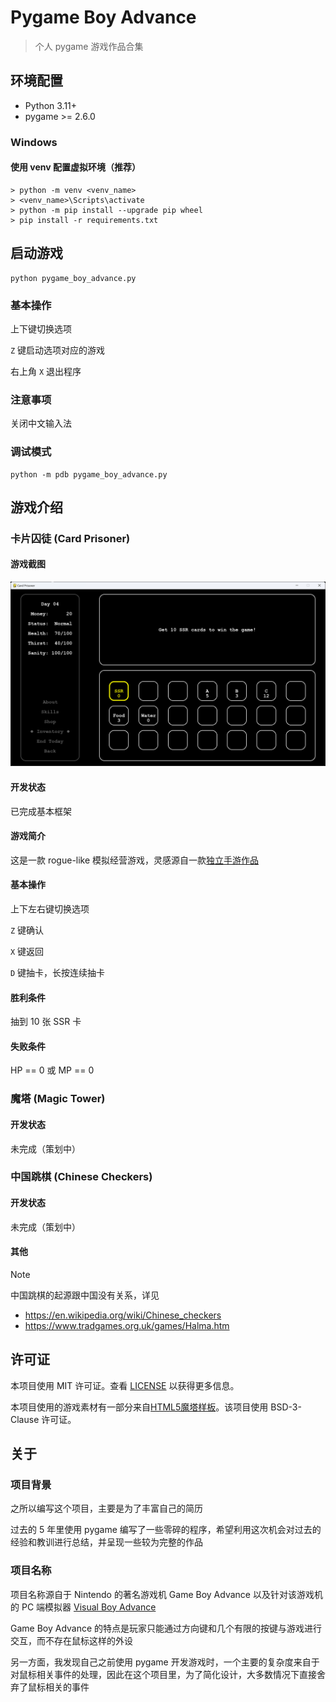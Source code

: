 # Pygame Boy Advance

> 个人 pygame 游戏作品合集

## 环境配置

* Python 3.11+
* pygame >= 2.6.0

### Windows

#### 使用 venv 配置虚拟环境（推荐）

```
> python -m venv <venv_name>
> <venv_name>\Scripts\activate
> python -m pip install --upgrade pip wheel
> pip install -r requirements.txt
```

## 启动游戏

```
python pygame_boy_advance.py
```

### 基本操作

上下键切换选项

`Z` 键启动选项对应的游戏

右上角 `X` 退出程序

### 注意事项

关闭中文输入法

### 调试模式

```
python -m pdb pygame_boy_advance.py
```

## 游戏介绍

### 卡片囚徒 (Card Prisoner)

#### 游戏截图

![](./docs/img/card-prisoner-screenshot.png)

#### 开发状态

已完成基本框架

#### 游戏简介

这是一款 rogue-like 模拟经营游戏，灵感源自一款[独立手游作品](https://indienova.com/g/drawcardlife)

#### 基本操作

上下左右键切换选项

`Z` 键确认

`X` 键返回

`D` 键抽卡，长按连续抽卡

#### 胜利条件

抽到 10 张 SSR 卡

#### 失败条件

HP == 0 或 MP == 0

### 魔塔 (Magic Tower)

#### 开发状态

未完成（策划中）

### 中国跳棋 (Chinese Checkers)

#### 开发状态

未完成（策划中）

#### 其他

> [!NOTE]
> 中国跳棋的起源跟中国没有关系，详见
> * https://en.wikipedia.org/wiki/Chinese_checkers
> * https://www.tradgames.org.uk/games/Halma.htm

## 许可证

本项目使用 MIT 许可证。查看 [LICENSE](./LICENSE) 以获得更多信息。

本项目使用的游戏素材有一部分来自[HTML5魔塔样板](https://github.com/ckcz123/mota-js)。该项目使用 BSD-3-Clause 许可证。

## 关于

### 项目背景

之所以编写这个项目，主要是为了丰富自己的简历

过去的 5 年里使用 pygame 编写了一些零碎的程序，希望利用这次机会对过去的经验和教训进行总结，并呈现一些较为完整的作品

### 项目名称

项目名称源自于 Nintendo 的著名游戏机 Game Boy Advance 以及针对该游戏机的 PC 端模拟器 [Visual Boy Advance](https://visualboyadvance.org/)

Game Boy Advance 的特点是玩家只能通过方向键和几个有限的按键与游戏进行交互，而不存在鼠标这样的外设

另一方面，我发现自己之前使用 pygame 开发游戏时，一个主要的复杂度来自于对鼠标相关事件的处理，因此在这个项目里，为了简化设计，大多数情况下直接舍弃了鼠标相关的事件
